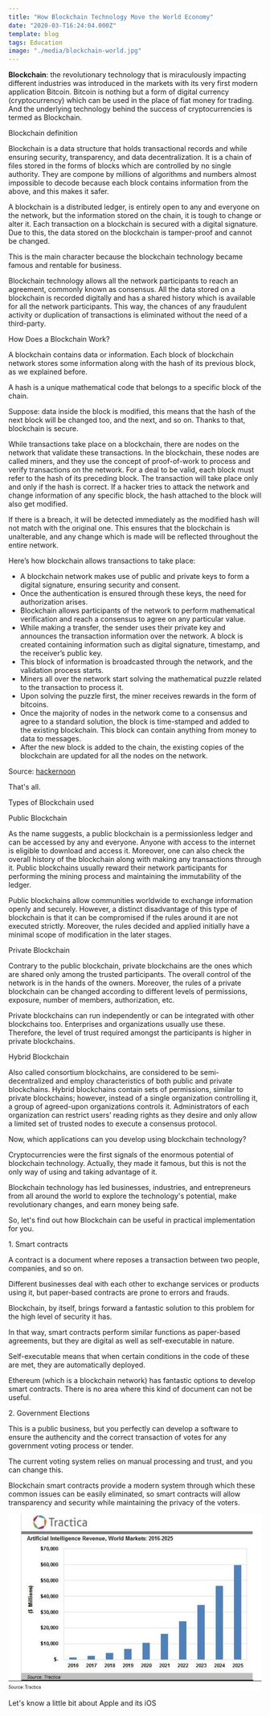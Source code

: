 ```yaml
---
title: "How Blockchain Technology Move the World Economy"
date: "2020-03-T16:24:04.000Z"
template: blog
tags: Education
image: "./media/blockchain-world.jpg"
---
```


**Blockchain**: the revolutionary technology that is miraculously impacting different industries was introduced in the markets with its very first modern application Bitcoin. Bitcoin is nothing but a form of digital currency (cryptocurrency) which can be used in the place of fiat money for trading. And the underlying technology behind the success of cryptocurrencies is termed as Blockchain.

<title-2>Blockchain definition</title-2>

Blockchain is a data structure that holds transactional records and while ensuring security, transparency, and data decentralization. 
It is a chain of files stored in the forms of blocks which are controlled by no single authority. They are compone by millions of algorithms and numbers almost impossible to decode because each block contains information from the above, and this makes it safer. 

A blockchain is a distributed ledger, is entirely open to any and everyone on the network, but the information stored on the chain, it is tough to change or alter it.  Each transaction on a blockchain is secured with a digital signature. Due to this, the data stored on the blockchain is tamper-proof and cannot be changed.

This is the main character because the blockchain technology became famous and rentable for business.

Blockchain technology allows all the network participants to reach an agreement, commonly known as consensus. All the data stored on a blockchain is recorded digitally and has a shared history which is available for all the network participants. This way, the chances of any fraudulent activity or duplication of transactions is eliminated without the need of a third-party.

<youtube-video id="yubzJw0uiE4"></youtube-video>

<title-2>How Does a Blockchain Work?</title-2>

A blockchain contains data or information. Each block of blockchain network stores some information along with the hash of its previous block, as we explained before. 

A hash is a unique mathematical code that belongs to a specific block of the chain. 

Suppose: data inside the block is modified, this means that the hash of the next block will be changed too, and the next, and so on. Thanks to that, blockchain is secure.

While transactions take place on a blockchain, there are nodes on the network that validate these transactions. In the blockchain, these nodes are called miners, and they use the concept of proof-of-work to process and verify transactions on the network. For a deal to be valid, each block must refer to the hash of its preceding block. The transaction will take place only and only if the hash is correct. If a hacker tries to attack the network and change information of any specific block, the hash attached to the block will also get modified.

<youtube-video id="SSo_EIwHSd4"></youtube-video>

If there is a breach, it will be detected immediately as the modified hash will not match with the original one. This ensures that the blockchain is unalterable, and any change which is made will be reflected throughout the entire network.

Here’s how blockchain allows transactions to take place:

* A blockchain network makes use of public and private keys to form a digital signature, ensuring security and consent.
* Once the authentication is ensured through these keys, the need for authorization arises.
* Blockchain allows participants of the network to perform mathematical verification and reach a consensus to agree on any particular value.
* While making a transfer, the sender uses their private key and announces the transaction information over the network. A block is created containing information such as digital signature, timestamp, and the receiver’s public key.
* This block of information is broadcasted through the network, and the validation process starts.
* Miners all over the network start solving the mathematical puzzle related to the transaction to process it.
* Upon solving the puzzle first, the miner receives rewards in the form of bitcoins. 
* Once the majority of nodes in the network come to a consensus and agree to a standard solution, the block is time-stamped and added to the existing blockchain. This block can contain anything from money to data to messages.
* After the new block is added to the chain, the existing copies of the blockchain are updated for all the nodes on the network.  

Source: [hackernoon](https://hackernoon.com/blockchain-technology-explained-introduction-meaning-and-applications-edbd6759a2b2)

That's all.

<title-2>Types of Blockchain used</title-2>

<title-3>Public Blockchain</title-3>

As the name suggests, a public blockchain is a permissionless ledger and can be accessed by any and everyone. Anyone with access to the internet is eligible to download and access it. Moreover, one can also check the overall history of the blockchain along with making any transactions through it. Public blockchains usually reward their network participants for performing the mining process and maintaining the immutability of the ledger.

Public blockchains allow communities worldwide to exchange information openly and securely. However, a distinct disadvantage of this type of blockchain is that it can be compromised if the rules around it are not executed strictly. Moreover, the rules decided and applied initially have a minimal scope of modification in the later stages.

<title-3>Private Blockchain</title-3>

Contrary to the public blockchain, private blockchains are the ones which are shared only among the trusted participants. The overall control of the network is in the hands of the owners. Moreover, the rules of a private blockchain can be changed according to different levels of permissions, exposure, number of members, authorization, etc.

Private blockchains can run independently or can be integrated with other blockchains too. Enterprises and organizations usually use these. Therefore, the level of trust required amongst the participants is higher in private blockchains.

<title-3>Hybrid Blockchain</title-3>

Also called consortium blockchains, are considered to be semi-decentralized and employ characteristics of both public and private blockchains. Hybrid blockchains contain sets of permissions, similar to private blockchains; however, instead of a single organization controlling it, a group of agreed-upon organizations controls it. Administrators of each organization can restrict users’ reading rights as they desire and only allow a limited set of trusted nodes to execute a consensus protocol.

<title-2>Now, which applications can you develop using blockchain technology?</title-2>

Cryptocurrencies were the first signals of the enormous potential of blockchain technology. Actually, they made it famous, but this is not the only way of using and taking advantage of it. 

Blockchain technology has led businesses, industries, and entrepreneurs from all around the world to explore the technology's potential, make revolutionary changes, and earn money being safe.

So, let's find out how Blockchain can be useful in practical implementation for you.

<title-3>1. Smart contracts</title-3>

A contract is a document where reposes a transaction between two people, companies, and so on. 

Different businesses deal with each other to exchange services or products using it, but paper-based contracts are prone to errors and frauds. 

Blockchain, by itself, brings forward a fantastic solution to this problem for the high level of security it has. 

In that way, smart contracts perform similar functions as paper-based agreements, but they are digital as well as self-executable in nature. 

Self-executable means that when certain conditions in the code of these are met, they are automatically deployed. 

Ethereum (which is a blockchain network) has fantastic options to develop smart contracts. There is no area where this kind of document can not be useful.

<title-3>2. Government Elections</title-3>

This is a public business, but you perfectly can develop a software to ensure the authencity and the correct transaction of votes for any government voting process or tender.

The current voting system relies on manual processing and trust, and you can change this.  

Blockchain smart contracts provide a modern system through which these common issues can be easily eliminated, so smart contracts will allow transparency and security while maintaining the privacy of the voters. 





[![erp-software](./media/artificial-intelligence-revenue.jpg)](#)

<title-2>Let's know a little bit about Apple and its iOS</title-2>


<youtube-video id="bUQz9ZWjsvc"></youtube-video>
